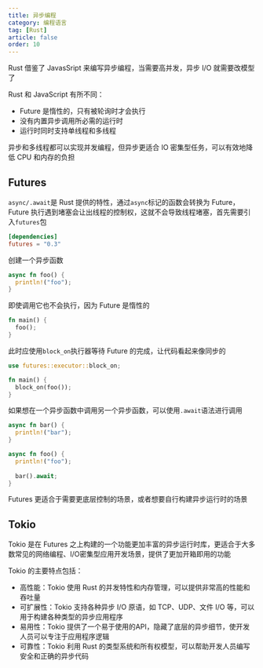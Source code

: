 ```yaml
---
title: 异步编程
category: 编程语言
tag: [Rust]
article: false
order: 10
---
```


Rust 借鉴了 JavasSript 来编写异步编程，当需要高并发，异步 I/O 就需要改模型了

Rust 和 JavaScript 有所不同：

+ Future 是惰性的，只有被轮询时才会执行
+ 没有内置异步调用所必需的运行时
+ 运行时同时支持单线程和多线程

异步和多线程都可以实现并发编程，但异步更适合 IO 密集型任务，可以有效地降低 CPU 和内存的负担

## Futures

`async/.await`是 Rust 提供的特性，通过`async`标记的函数会转换为 Future，Future 执行遇到堵塞会让出线程的控制权，这就不会导致线程堵塞，首先需要引入`futures`包

```toml
[dependencies]
futures = "0.3"
```

创建一个异步函数

```rust
async fn foo() {
  println!("foo");
}
```

即使调用它也不会执行，因为 Future 是惰性的

```rust
fn main() {
  foo();
}
```

此时应使用`block_on`执行器等待 Future 的完成，让代码看起来像同步的

```rust
use futures::executor::block_on;

fn main() {
  block_on(foo());
}
```

如果想在一个异步函数中调用另一个异步函数，可以使用`.await`语法进行调用

```rust
async fn bar() {
  println!("bar");
}

async fn foo() {
  println!("foo");
  
  bar().await;
}
```

Futures 更适合于需要更底层控制的场景，或者想要自行构建异步运行时的场景

## Tokio

Tokio 是在 Futures 之上构建的一个功能更加丰富的异步运行时库，更适合于大多数常见的网络编程、I/O密集型应用开发场景，提供了更加开箱即用的功能

Tokio 的主要特点包括：

+ 高性能：Tokio 使用 Rust 的并发特性和内存管理，可以提供非常高的性能和吞吐量
+ 可扩展性：Tokio 支持各种异步 I/O 原语，如 TCP、UDP、文件 I/O 等，可以用于构建各种类型的异步应用程序
+ 易用性：Tokio 提供了一个易于使用的API，隐藏了底层的异步细节，使开发人员可以专注于应用程序逻辑
+ 可靠性：Tokio 利用 Rust 的类型系统和所有权模型，可以帮助开发人员编写安全和正确的异步代码
